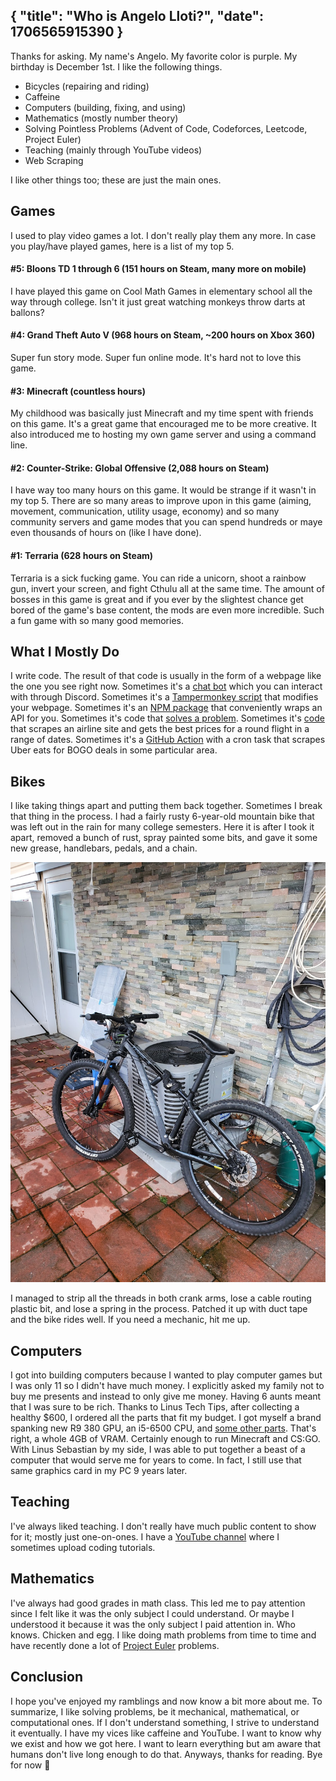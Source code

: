 {
	"title": "Who is Angelo Lloti?",
	"date": 1706565915390
}
---

Thanks for asking. My name's Angelo. My favorite color is purple. My birthday is December 1st. I like the following things.

- Bicycles (repairing and riding)
- Caffeine
- Computers (building, fixing, and using)
- Mathematics (mostly number theory)
- Solving Pointless Problems \(Advent of Code, Codeforces, Leetcode, Project Euler\)
- Teaching (mainly through YouTube videos)
- Web Scraping

I like other things too; these are just the main ones.

## Games
I used to play video games a lot. I don't really play them any more. In case you play/have played games, here is a list of my top 5.

#### #5: Bloons TD 1 through 6 (151 hours on Steam, many more on mobile)
I have played this game on Cool Math Games in elementary school all the way through college. Isn't it just great watching monkeys throw darts at ballons?

#### #4: Grand Theft Auto V (968 hours on Steam, ~200 hours on Xbox 360)
Super fun story mode. Super fun online mode. It's hard not to love this game.

#### #3: Minecraft (countless hours)
My childhood was basically just Minecraft and my time spent with friends on this game. It's a great game that encouraged me to be more creative. It also introduced me to hosting my own game server and using a command line.

#### #2: Counter-Strike: Global Offensive (2,088 hours on Steam)
I have way too many hours on this game. It would be strange if it wasn't in my top 5. There are so many areas to improve upon in this game (aiming, movement, communication, utility usage, economy) and so many community servers and game modes that you can spend hundreds or maye even thousands of hours on (like I have done).

#### #1: Terraria (628 hours on Steam)
Terraria is a sick fucking game. You can ride a unicorn, shoot a rainbow gun, invert your screen, and fight Cthulu all at the same time. The amount of bosses in this game is great and if you ever by the slightest chance get bored of the game's base content, the mods are even more incredible. Such a fun game with so many good memories.

## What I Mostly Do
I write code. The result of that code is usually in the form of a webpage like the one you see right now. Sometimes it's a [chat bot](https://github.com/xDimGG/starboard) which you can interact with through Discord. Sometimes it's a [Tampermonkey script](https://github.com/xDimGG/xdimgg.github.io/blob/master/remove-youtube-end-cards/endcard.user.js) that modifies your webpage. Sometimes it's an [NPM package](https://www.npmjs.com/package/steamapi) that conveniently wraps an API for you. Sometimes it's code that [solves a problem](https://github.com/xDimGG/aoc-solutions). Sometimes it's [code](https://gist.github.com/xDimGG/cc5d80bb2512f2525dd9f52fe4749a32) that scrapes an airline site and gets the best prices for a round flight in a range of dates. Sometimes it's a [GitHub Action](https://recurse-eats.dim.codes/) with a cron task that scrapes Uber eats for BOGO deals in some particular area.

## Bikes
I like taking things apart and putting them back together. Sometimes I break that thing in the process. I had a fairly rusty 6-year-old mountain bike that was left out in the rain for many college semesters. Here it is after I took it apart, removed a bunch of rust, spray painted some bits, and gave it some new grease, handlebars, pedals, and a chain.

![my mountain bike after repairing it](/bike_post_repair.jpeg)

I managed to strip all the threads in both crank arms, lose a cable routing plastic bit, and lose a spring in the process. Patched it up with duct tape and the bike rides well. If you need a mechanic, hit me up.

## Computers
I got into building computers because I wanted to play computer games but I was only 11 so I didn't have much money. I explicitly asked my family not to buy me presents and instead to only give me money. Having 6 aunts meant that I was sure to be rich. Thanks to Linus Tech Tips, after collecting a healthy $600, I ordered all the parts that fit my budget. I got myself a brand spanking new R9 380 GPU, an i5-6500 CPU, and [some other parts](https://pcpartpicker.com/user/DimMagician00/saved/#view=PPmMnQ). That's right, a whole 4GB of VRAM. Certainly enough to run Minecraft and CS:GO. With Linus Sebastian by my side, I was able to put together a beast of a computer that would serve me for years to come. In fact, I still use that same graphics card in my PC 9 years later.

## Teaching
I've always liked teaching. I don't really have much public content to show for it; mostly just one-on-ones. I have a [YouTube channel](https://www.youtube.com/channel/UCshYVJHJid6Eniih46Ov5QQ) where I sometimes upload coding tutorials.

## Mathematics
I've always had good grades in math class. This led me to pay attention since I felt like it was the only subject I could understand. Or maybe I understood it because it was the only subject I paid attention in. Who knows. Chicken and egg. I like doing math problems from time to time and have recently done a lot of [Project Euler](https://projecteuler.net/) problems.

## Conclusion
I hope you've enjoyed my ramblings and now know a bit more about me. To summarize, I like solving problems, be it mechanical, mathematical, or computational ones. If I don't understand something, I strive to understand it eventually. I have my vices like caffeine and YouTube. I want to know why we exist and how we got here. I want to learn everything but am aware that humans don't live long enough to do that. Anyways, thanks for reading. Bye for now 👋

